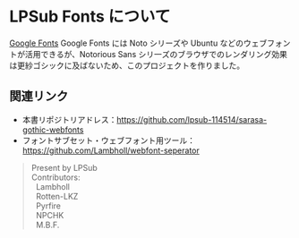 # LPSub Fonts について

[Google Fonts](https://developers.google.com/fonts/docs/getting_started) Google Fonts には Noto シリーズや Ubuntu などのウェブフォントが活用できるが、Notorious Sans シリ一ズのブラウザでのレンダリング効果は更紗ゴシックに及ばないため、このプロジェクトを作りました。

## 関連リンク

- 本書リポジトリアドレス：<https://github.com/lpsub-114514/sarasa-gothic-webfonts>
- フォントサブセット・ウェブフォント用ツール：<https://github.com/Lambholl/webfont-seperator>

> Present by LPSub<br>
> Contributors: <br>
>&nbsp;&nbsp;Lambholl<br>
>&nbsp;&nbsp;Rotten-LKZ<br>
>&nbsp;&nbsp;Pyrfire<br>
>&nbsp;&nbsp;NPCHK<br>
>&nbsp;&nbsp;M.B.F.